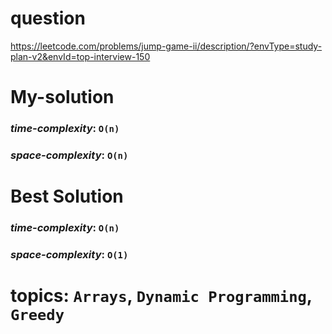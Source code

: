 # question
https://leetcode.com/problems/jump-game-ii/description/?envType=study-plan-v2&envId=top-interview-150

# **My-solution**

### _time-complexity_: `O(n)`
### _space-complexity_: `O(n)`

# **Best Solution**

### _time-complexity_: `O(n)`
### _space-complexity_: `O(1)`



# topics: `Arrays`, `Dynamic Programming`, `Greedy`
